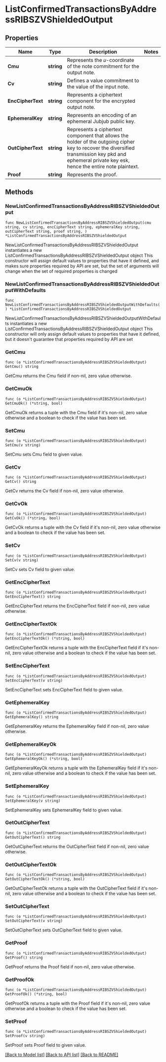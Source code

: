 # ListConfirmedTransactionsByAddressRIBSZVShieldedOutput

## Properties

Name | Type | Description | Notes
------------ | ------------- | ------------- | -------------
**Cmu** | **string** | Represents the 𝑢-coordinate of the note commitment for the output note. | 
**Cv** | **string** | Defines a value commitment to the value of the input note. | 
**EncCipherText** | **string** | Represents a ciphertext component for the encrypted output note. | 
**EphemeralKey** | **string** | Represents an encoding of an ephemeral Jubjub public key. | 
**OutCipherText** | **string** | Represents a ciphertext component that allows the holder of the outgoing cipher key to recover the diversified transmission key pkd and ephemeral private key esk, hence the entire note plaintext. | 
**Proof** | **string** | Represents the proof. | 

## Methods

### NewListConfirmedTransactionsByAddressRIBSZVShieldedOutput

`func NewListConfirmedTransactionsByAddressRIBSZVShieldedOutput(cmu string, cv string, encCipherText string, ephemeralKey string, outCipherText string, proof string, ) *ListConfirmedTransactionsByAddressRIBSZVShieldedOutput`

NewListConfirmedTransactionsByAddressRIBSZVShieldedOutput instantiates a new ListConfirmedTransactionsByAddressRIBSZVShieldedOutput object
This constructor will assign default values to properties that have it defined,
and makes sure properties required by API are set, but the set of arguments
will change when the set of required properties is changed

### NewListConfirmedTransactionsByAddressRIBSZVShieldedOutputWithDefaults

`func NewListConfirmedTransactionsByAddressRIBSZVShieldedOutputWithDefaults() *ListConfirmedTransactionsByAddressRIBSZVShieldedOutput`

NewListConfirmedTransactionsByAddressRIBSZVShieldedOutputWithDefaults instantiates a new ListConfirmedTransactionsByAddressRIBSZVShieldedOutput object
This constructor will only assign default values to properties that have it defined,
but it doesn't guarantee that properties required by API are set

### GetCmu

`func (o *ListConfirmedTransactionsByAddressRIBSZVShieldedOutput) GetCmu() string`

GetCmu returns the Cmu field if non-nil, zero value otherwise.

### GetCmuOk

`func (o *ListConfirmedTransactionsByAddressRIBSZVShieldedOutput) GetCmuOk() (*string, bool)`

GetCmuOk returns a tuple with the Cmu field if it's non-nil, zero value otherwise
and a boolean to check if the value has been set.

### SetCmu

`func (o *ListConfirmedTransactionsByAddressRIBSZVShieldedOutput) SetCmu(v string)`

SetCmu sets Cmu field to given value.


### GetCv

`func (o *ListConfirmedTransactionsByAddressRIBSZVShieldedOutput) GetCv() string`

GetCv returns the Cv field if non-nil, zero value otherwise.

### GetCvOk

`func (o *ListConfirmedTransactionsByAddressRIBSZVShieldedOutput) GetCvOk() (*string, bool)`

GetCvOk returns a tuple with the Cv field if it's non-nil, zero value otherwise
and a boolean to check if the value has been set.

### SetCv

`func (o *ListConfirmedTransactionsByAddressRIBSZVShieldedOutput) SetCv(v string)`

SetCv sets Cv field to given value.


### GetEncCipherText

`func (o *ListConfirmedTransactionsByAddressRIBSZVShieldedOutput) GetEncCipherText() string`

GetEncCipherText returns the EncCipherText field if non-nil, zero value otherwise.

### GetEncCipherTextOk

`func (o *ListConfirmedTransactionsByAddressRIBSZVShieldedOutput) GetEncCipherTextOk() (*string, bool)`

GetEncCipherTextOk returns a tuple with the EncCipherText field if it's non-nil, zero value otherwise
and a boolean to check if the value has been set.

### SetEncCipherText

`func (o *ListConfirmedTransactionsByAddressRIBSZVShieldedOutput) SetEncCipherText(v string)`

SetEncCipherText sets EncCipherText field to given value.


### GetEphemeralKey

`func (o *ListConfirmedTransactionsByAddressRIBSZVShieldedOutput) GetEphemeralKey() string`

GetEphemeralKey returns the EphemeralKey field if non-nil, zero value otherwise.

### GetEphemeralKeyOk

`func (o *ListConfirmedTransactionsByAddressRIBSZVShieldedOutput) GetEphemeralKeyOk() (*string, bool)`

GetEphemeralKeyOk returns a tuple with the EphemeralKey field if it's non-nil, zero value otherwise
and a boolean to check if the value has been set.

### SetEphemeralKey

`func (o *ListConfirmedTransactionsByAddressRIBSZVShieldedOutput) SetEphemeralKey(v string)`

SetEphemeralKey sets EphemeralKey field to given value.


### GetOutCipherText

`func (o *ListConfirmedTransactionsByAddressRIBSZVShieldedOutput) GetOutCipherText() string`

GetOutCipherText returns the OutCipherText field if non-nil, zero value otherwise.

### GetOutCipherTextOk

`func (o *ListConfirmedTransactionsByAddressRIBSZVShieldedOutput) GetOutCipherTextOk() (*string, bool)`

GetOutCipherTextOk returns a tuple with the OutCipherText field if it's non-nil, zero value otherwise
and a boolean to check if the value has been set.

### SetOutCipherText

`func (o *ListConfirmedTransactionsByAddressRIBSZVShieldedOutput) SetOutCipherText(v string)`

SetOutCipherText sets OutCipherText field to given value.


### GetProof

`func (o *ListConfirmedTransactionsByAddressRIBSZVShieldedOutput) GetProof() string`

GetProof returns the Proof field if non-nil, zero value otherwise.

### GetProofOk

`func (o *ListConfirmedTransactionsByAddressRIBSZVShieldedOutput) GetProofOk() (*string, bool)`

GetProofOk returns a tuple with the Proof field if it's non-nil, zero value otherwise
and a boolean to check if the value has been set.

### SetProof

`func (o *ListConfirmedTransactionsByAddressRIBSZVShieldedOutput) SetProof(v string)`

SetProof sets Proof field to given value.



[[Back to Model list]](../README.md#documentation-for-models) [[Back to API list]](../README.md#documentation-for-api-endpoints) [[Back to README]](../README.md)



